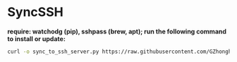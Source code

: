 # SyncSSH

**require: watchodg (pip), sshpass (brew, apt); run the following command to install or update:**

```bash
curl -o sync_to_ssh_server.py https://raw.githubusercontent.com/GZhonghui/SyncSSH/refs/heads/master/sync_to_ssh_server.py
```